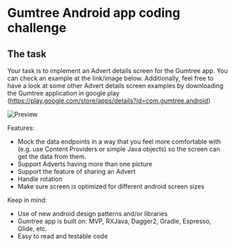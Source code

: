 # Gumtree Android app coding challenge
## The task
Your task is to implement an Advert details screen for the Gumtree app. You can check an example at the link/image below. Additionally, feel free to have a look at some other Advert details screen examples by downloading the Gumtree application in google play (https://play.google.com/store/apps/details?id=com.gumtree.android)

![Preview](https://s18.postimg.org/qmqdzhrdl/gumtreechallange.png)


Features:

- Mock the data endpoints in a way that you feel more comfortable with (e.g. use Content Providers or simple Java objects) so the screen can get the data from them.
- Support Adverts having more than one picture
- Support the feature of sharing an Advert
- Handle rotation
- Make sure screen is optimized for different android screen sizes

Keep in mind:

- Use of new android design patterns and/or libraries
- Gumtree app is built on: MVP, RXJava, Dagger2, Gradle, Espresso, Glide, etc.
- Easy to read and testable code
